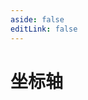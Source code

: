 ```yaml
---
aside: false
editLink: false
---
```


# 坐标轴
<script setup>
import Chart from '../components/sample/axis/index.vue'
</script>
<Chart/>

<!--@include: @/components/sample/axis/index.md-->